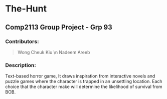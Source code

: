 # The-Hunt
## Comp2113 Group Project - Grp 93
### Contributors:
> Wong Cheuk Kiu \n Nadeem Areeb

### Description:
Text-based horror game, It draws inspiration from interactive novels and puzzle games where the character is trapped in an unsettling location. Each choice that the character make will determine the likelihood of survival from BOB.
